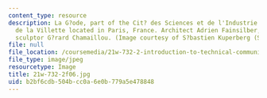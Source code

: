 ```yaml
---
content_type: resource
description: La G?ode, part of the Cit? des Sciences et de l'Industrie in the Parc
  de la Villette located in Paris, France. Architect Adrien Fainsilber, engineer and
  sculptor G?rard Chamaillou. (Image courtesy of S?bastien Kuperberg (Seb*).)
file: null
file_location: /coursemedia/21w-732-2-introduction-to-technical-communication-ethics-in-science-and-technology-fall-2006/b2bf6cdb504bcc0a6e0b779a5e478848_21w-732-2f06.jpg
file_type: image/jpeg
resourcetype: Image
title: 21w-732-2f06.jpg
uid: b2bf6cdb-504b-cc0a-6e0b-779a5e478848
---
```

